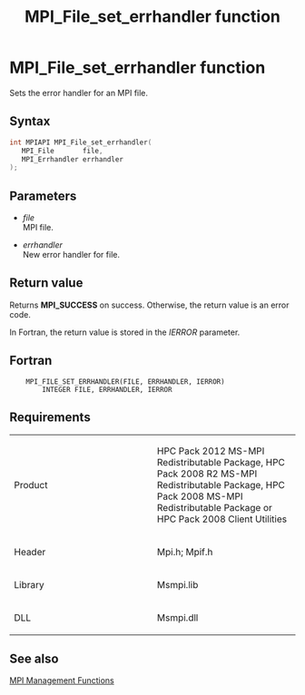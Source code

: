 ﻿---
title: MPI_File_set_errhandler function
TOCTitle: MPI_File_set_errhandler function
ms:assetid: 32f30a82-85ec-434a-b52f-ebfe563394ec
ms:mtpsurl: https://msdn.microsoft.com/en-us/library/Dn473355(v=VS.85)
ms:contentKeyID: 59360891
ms.date: 03/28/2018
mtps_version: v=VS.85
f1_keywords:
- MPI_FILE_SET_ERRHANDLER
- mpif/MPI_File_set_errhandler
- mpi/MPI_FILE_SET_ERRHANDLER
dev_langs:
- C++
- C
---

# MPI\_File\_set\_errhandler function

Sets the error handler for an MPI file.

## Syntax

``` c++
int MPIAPI MPI_File_set_errhandler(
   MPI_File       file,
   MPI_Errhandler errhandler
);
```

## Parameters

  - *file*  
    MPI file.

  - *errhandler*  
    New error handler for file.

## Return value

Returns **MPI\_SUCCESS** on success. Otherwise, the return value is an error code.

In Fortran, the return value is stored in the *IERROR* parameter.

## Fortran

``` FORTRAN
    MPI_FILE_SET_ERRHANDLER(FILE, ERRHANDLER, IERROR)
        INTEGER FILE, ERRHANDLER, IERROR
```

## Requirements

<table>
<colgroup>
<col style="width: 50%" />
<col style="width: 50%" />
</colgroup>
<tbody>
<tr class="odd">
<td><p>Product</p></td>
<td><p>HPC Pack 2012 MS-MPI Redistributable Package, HPC Pack 2008 R2 MS-MPI Redistributable Package, HPC Pack 2008 MS-MPI Redistributable Package or HPC Pack 2008 Client Utilities</p></td>
</tr>
<tr class="even">
<td><p>Header</p></td>
<td>Mpi.h;
Mpif.h</td>
</tr>
<tr class="odd">
<td><p>Library</p></td>
<td>Msmpi.lib</td>
</tr>
<tr class="even">
<td><p>DLL</p></td>
<td>Msmpi.dll</td>
</tr>
</tbody>
</table>


## See also

[MPI Management Functions](mpi-management-functions.md)

